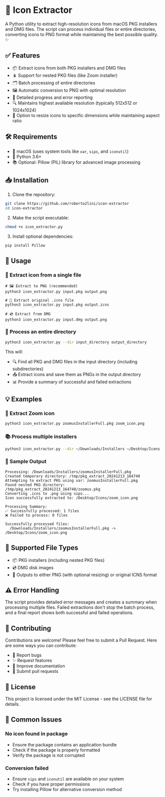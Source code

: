 # 🎨 Icon Extractor

A Python utility to extract high-resolution icons from macOS PKG installers and DMG files. The script can process individual files or entire directories, converting icons to PNG format while maintaining the best possible quality. ✨

## ✅ Features

- 📦 Extract icons from both PKG installers and DMG files
- 🪆 Support for nested PKG files (like Zoom installer)
- 🗂️ Batch processing of entire directories
- 🖼️ Automatic conversion to PNG with optimal resolution
- 📝 Detailed progress and error reporting
- 🔍 Maintains highest available resolution (typically 512x512 or 1024x1024)
- 📐 Option to resize icons to specific dimensions while maintaining aspect ratio

## 🛠️ Requirements

- 🍎 macOS (uses system tools like `xar`, `sips`, and `iconutil`)
- 🐍 Python 3.6+
- 📚 Optional: Pillow (PIL) library for advanced image processing

## 📥 Installation

1. Clone the repository:
```bash
git clone https://github.com/roberto2lini/icon-extractor
cd icon-extractor
```

2. Make the script executable:
```bash
chmod +x icon_extractor.py
```

3. Install optional dependencies:
```bash
pip install Pillow
```

## 🚀 Usage

### 🎯 Extract icon from a single file

```
# 🖼️ Extract to PNG (recommended)
python3 icon_extractor.py input.pkg output.png

# 🔄 Extract original .icns file
python3 icon_extractor.py input.pkg output.icns

# 💿 Extract from DMG
python3 icon_extractor.py input.dmg output.png
```

### 📂 Process an entire directory

```bash
python3 icon_extractor.py --dir input_directory output_directory
```

This will:
- 🔍 Find all PKG and DMG files in the input directory (including subdirectories)
- 📤 Extract icons and save them as PNGs in the output directory
- 📊 Provide a summary of successful and failed extractions

## 💡 Examples

### 🎥 Extract Zoom icon
```bash
python3 icon_extractor.py zoomusInstallerFull.pkg zoom_icon.png
```

### 📚 Process multiple installers
```bash
python3 icon_extractor.py --dir ~/Downloads/Installers ~/Desktop/Icons
```

### 📝 Sample Output
```
Processing: /Downloads/Installers/zoomusInstallerFull.pkg
Created temporary directory: /tmp/pkg_extract_20241213_164740
Attempting to extract PKG using xar: zoomusInstallerFull.pkg
Found nested PKG directory: /tmp/pkg_extract_20241213_164740/zoomus.pkg
Converting .icns to .png using sips...
Icon successfully extracted to: /Desktop/Icons/zoom_icon.png

Processing Summary:
✅ Successfully processed: 1 files
❌ Failed to process: 0 files

Successfully processed files:
  /Downloads/Installers/zoomusInstallerFull.pkg -> /Desktop/Icons/zoom_icon.png
```

## 📄 Supported File Types

- 📦 PKG installers (including nested PKG files)
- 💿 DMG disk images
- 🎨 Outputs to either PNG (with optional resizing) or original ICNS format

## ⚠️ Error Handling

The script provides detailed error messages and creates a summary when processing multiple files. Failed extractions don't stop the batch process, and a final report shows both successful and failed operations.

## 🤝 Contributing

Contributions are welcome! Please feel free to submit a Pull Request. Here are some ways you can contribute:
- 🐛 Report bugs
- ✨ Request features
- 📝 Improve documentation
- 🔧 Submit pull requests

## 📜 License

This project is licensed under the MIT License - see the LICENSE file for details.

## 🤔 Common Issues

### No icon found in package
- Ensure the package contains an application bundle
- Check if the package is properly formatted
- Verify the package is not corrupted

### Conversion failed
- Ensure `sips` and `iconutil` are available on your system
- Check if you have proper permissions
- Try installing Pillow for alternative conversion method